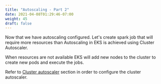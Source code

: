 ```yaml
---
title: "Autoscaling - Part 2"
date: 2021-04-08T01:29:46-07:00
weight: 45
draft: false
---
```


Now that we have autoscaling configured. Let's create  spark job that will require more resources than 
Autoscaling in EKS is achieved using Cluster Autoscaler.

When resources are not available EKS will add new nodes to the cluster to create new pods and execute the jobs.

Refer to [Cluster autoscaler](beginner/080_scaling/deploy_ca/) section in order to configure the cluster autoscaler.




